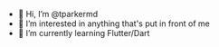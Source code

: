 - 👋 Hi, I’m @tparkermd
- 👀 I’m interested in anything that's put in front of me
- 🌱 I’m currently learning Flutter/Dart

<!---
tparkermd/tparkermd is a ✨ special ✨ repository because its `README.md` (this file) appears on your GitHub profile.
You can click the Preview link to take a look at your changes.
--->
